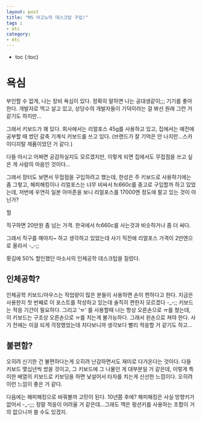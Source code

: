 ```yaml
---
layout: post
title: "MS 어고노믹 데스크탑 구입!" 
tags :
- etc
category:
- etc
---
```


* toc
{:toc}

# 욕심
부인할 수 없게, 나는 장비 욕심이 있다. 정확히 말하면 나는 공대생같이;;; 기기를 좋아한다. 개발자로 먹고 살고 있고, 	상당수의 개발자들이 기덕이라는 걸 봐선 원래 그런 거 같기도 하지만...

그래서 키보드가 꽤 있다. 회사에서는 리얼포스 45g를 사용하고 있고, 집에서는 예전에 공부할 때 썼던 갈축 기계식 키보드를 쓰고 있다. (브랜드가 잘 기억은 안 나지만...스카이디지탈 제품이었던 거 같다.)

다들 아시고 어쩌면 공감하실지도 모르겠지만, 이렇게 되면 집에서도 무접점을 쓰고 싶은 게 사람의 마음인 것이다...

그래서 장터도 보면서 무접점을 구입하려고 했는데, 한성은 주 키보드로 사용하기에는 좀 그렇고, 해피해킹이나 리얼포스는 너무 비싸서 fc660c를 중고로 구입할까 하고 있었는데, 저번에 우연히 일본 아마존을 보니 리얼포스를 17000엔 정도에 팔고 있는 것이 아닌가?

헐

직구하면 20만원 좀 넘는 가격. 한국에서 fc660c를 사는것과 비슷하거나 좀 더 싸다.

그래서 직구를 해야지~ 하고 생각하고 있었는데 사기 직전에 리얼포스 가격이 2만엔으로 올라서 -_-;;

홧김에 50% 할인했던 마소사의 인체공학 데스크탑을 질렀다.

## 인체공학?
 인체공학 키보드/마우스는 작업량이 많은 분들이 사용하면 손이 편하다고 한다. 지금은 사용한지 첫 번째로 이 포스트를 작성하고 있는데 솔직히 편한지 모르겠다 -_-;; 키보드는 적응 기간이 필요하다. 그리고 'ㅠ' 를 사용할때 나는 항상 오른손으로 ㅠ를 쳤는데, 이 키보드는 구조상 오른손으로 ㅠ를 치는게 불가능하다. 그래서 왼손으로 쳐야 한다. 사기 전에는 이걸 되게 걱정했었는데 치다보니까 생각보다 빨리 적응할 거 같기도 하고...

## 불편함?
오히려 신기한 건 불편하다는게 오히려 난감하면서도 재미로 다가온다는 것이다. 다들 키보드 몇십년씩 썼을 것이고, 그 키보드에 그 나물인 게 대부분일 거 같은데, 이렇게 특이한 배열의 키보드로 키보딩을 하면 낯설어서 타자를 치는게 신선한 느낌이다. 오히려 이런 느낌이 좋은 거 같다.

다음에는 해피해킹으로 바꿔볼까 고민이 된다. 10년쯤 후에? 해피해킹은 사실 방향키가 없어서 -_-;;; 정말 적응이 어려울 거 같은데...그래도 맥은 펑션키를 사용하는 조합이 거의 없으니까 쓸 수도 있겠지.
